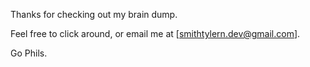 Thanks for checking out my brain dump.

Feel free to click around, or email me at [smithtylern.dev@gmail.com].

Go Phils.
